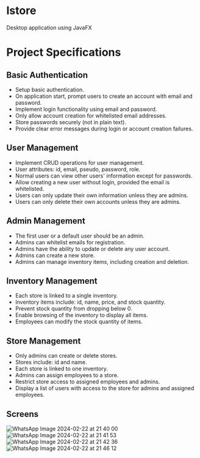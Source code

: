 # Istore
Desktop application using JavaFX
# Project Specifications

## Basic Authentication
- Setup basic authentication.
- On application start, prompt users to create an account with email and password.
- Implement login functionality using email and password.
- Only allow account creation for whitelisted email addresses.
- Store passwords securely (not in plain text).
- Provide clear error messages during login or account creation failures.

## User Management
- Implement CRUD operations for user management.
- User attributes: id, email, pseudo, password, role.
- Normal users can view other users' information except for passwords.
- Allow creating a new user without login, provided the email is whitelisted.
- Users can only update their own information unless they are admins.
- Users can only delete their own accounts unless they are admins.

## Admin Management
- The first user or a default user should be an admin.
- Admins can whitelist emails for registration.
- Admins have the ability to update or delete any user account.
- Admins can create a new store.
- Admins can manage inventory items, including creation and deletion.

## Inventory Management
- Each store is linked to a single inventory.
- Inventory items include: id, name, price, and stock quantity.
- Prevent stock quantity from dropping below 0.
- Enable browsing of the inventory to display all items.
- Employees can modify the stock quantity of items.

## Store Management
- Only admins can create or delete stores.
- Stores include: id and name.
- Each store is linked to one inventory.
- Admins can assign employees to a store.
- Restrict store access to assigned employees and admins.
- Display a list of users with access to the store for admins and assigned employees.
## Screens
![WhatsApp Image 2024-02-22 at 21 40 00](https://github.com/IkhlasQass19/Istore/assets/129891260/bede2346-37c1-47dc-af6e-7b31229aa95d)
![WhatsApp Image 2024-02-22 at 21 41 53](https://github.com/IkhlasQass19/Istore/assets/129891260/67959e2e-ef43-4876-821b-c5f799b53d43)
![WhatsApp Image 2024-02-22 at 21 42 36](https://github.com/IkhlasQass19/Istore/assets/129891260/4cb1d5dd-dbaa-4bf4-abc1-42a8b927acd4)
![WhatsApp Image 2024-02-22 at 21 46 12](https://github.com/IkhlasQass19/Istore/assets/129891260/836e5be9-8bae-4422-aea9-93317bbc29ce)




